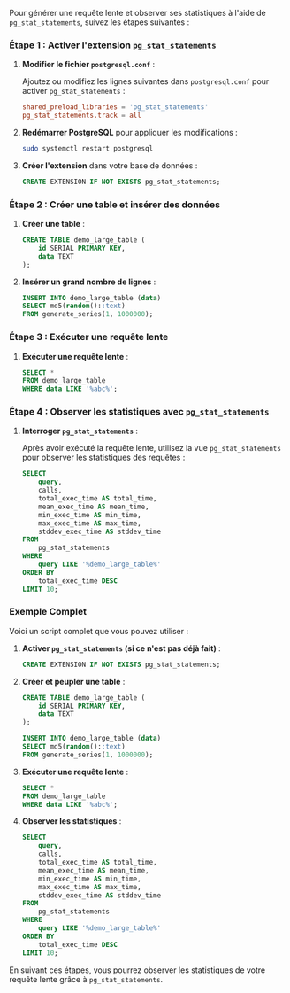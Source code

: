 Pour générer une requête lente et observer ses statistiques à l'aide de `pg_stat_statements`, suivez les étapes suivantes :

### Étape 1 : Activer l'extension `pg_stat_statements`

1. **Modifier le fichier `postgresql.conf`** :

    Ajoutez ou modifiez les lignes suivantes dans `postgresql.conf` pour activer `pg_stat_statements` :

    ```conf
    shared_preload_libraries = 'pg_stat_statements'
    pg_stat_statements.track = all
    ```

2. **Redémarrer PostgreSQL** pour appliquer les modifications :

    ```bash
    sudo systemctl restart postgresql
    ```

3. **Créer l'extension** dans votre base de données :

    ```sql
    CREATE EXTENSION IF NOT EXISTS pg_stat_statements;
    ```

### Étape 2 : Créer une table et insérer des données

1. **Créer une table** :

    ```sql
    CREATE TABLE demo_large_table (
        id SERIAL PRIMARY KEY,
        data TEXT
    );
    ```

2. **Insérer un grand nombre de lignes** :

    ```sql
    INSERT INTO demo_large_table (data)
    SELECT md5(random()::text)
    FROM generate_series(1, 1000000);
    ```

### Étape 3 : Exécuter une requête lente

1. **Exécuter une requête lente** :

    ```sql
    SELECT *
    FROM demo_large_table
    WHERE data LIKE '%abc%';
    ```

### Étape 4 : Observer les statistiques avec `pg_stat_statements`

1. **Interroger `pg_stat_statements`** :

    Après avoir exécuté la requête lente, utilisez la vue `pg_stat_statements` pour observer les statistiques des requêtes :

    ```sql
    SELECT
        query,
        calls,
        total_exec_time AS total_time,
        mean_exec_time AS mean_time,
        min_exec_time AS min_time,
        max_exec_time AS max_time,
        stddev_exec_time AS stddev_time
    FROM
        pg_stat_statements
    WHERE
        query LIKE '%demo_large_table%'
    ORDER BY
        total_exec_time DESC
    LIMIT 10;
    ```

### Exemple Complet

Voici un script complet que vous pouvez utiliser :

1. **Activer `pg_stat_statements` (si ce n'est pas déjà fait)** :

    ```sql
    CREATE EXTENSION IF NOT EXISTS pg_stat_statements;
    ```

2. **Créer et peupler une table** :

    ```sql
    CREATE TABLE demo_large_table (
        id SERIAL PRIMARY KEY,
        data TEXT
    );

    INSERT INTO demo_large_table (data)
    SELECT md5(random()::text)
    FROM generate_series(1, 1000000);
    ```

3. **Exécuter une requête lente** :

    ```sql
    SELECT *
    FROM demo_large_table
    WHERE data LIKE '%abc%';
    ```

4. **Observer les statistiques** :

    ```sql
    SELECT
        query,
        calls,
        total_exec_time AS total_time,
        mean_exec_time AS mean_time,
        min_exec_time AS min_time,
        max_exec_time AS max_time,
        stddev_exec_time AS stddev_time
    FROM
        pg_stat_statements
    WHERE
        query LIKE '%demo_large_table%'
    ORDER BY
        total_exec_time DESC
    LIMIT 10;
    ```

En suivant ces étapes, vous pourrez observer les statistiques de votre requête lente grâce à `pg_stat_statements`.
